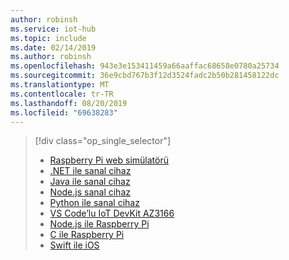 ```yaml
---
author: robinsh
ms.service: iot-hub
ms.topic: include
ms.date: 02/14/2019
ms.author: robinsh
ms.openlocfilehash: 943e3e153411459a66aaffac68658e0780a25734
ms.sourcegitcommit: 36e9cbd767b3f12d3524fadc2b50b281458122dc
ms.translationtype: MT
ms.contentlocale: tr-TR
ms.lasthandoff: 08/20/2019
ms.locfileid: "69638283"
---
```

> [!div class="op_single_selector"]
> * [Raspberry Pi web simülatörü](../articles/iot-hub/iot-hub-raspberry-pi-web-simulator-get-started.md)   
> * [.NET ile sanal cihaz](../articles/iot-hub/quickstart-send-telemetry-dotnet.md)
> * [Java ile sanal cihaz](../articles/iot-hub/quickstart-send-telemetry-java.md)
> * [Node.js sanal cihaz](../articles/iot-hub/quickstart-send-telemetry-node.md)
> * [Python ile sanal cihaz](../articles/iot-hub/quickstart-send-telemetry-python.md)
> * [VS Code’lu IoT DevKit AZ3166](../articles/iot-hub/iot-hub-arduino-iot-devkit-az3166-get-started.md)
> * [Node.js ile Raspberry Pi](../articles/iot-hub/iot-hub-raspberry-pi-kit-node-get-started.md)
> * [C ile Raspberry Pi](../articles/iot-hub/iot-hub-raspberry-pi-kit-c-get-started.md)
> * [Swift ile iOS](../articles/iot-hub/quickstart-send-telemetry-ios.md)
